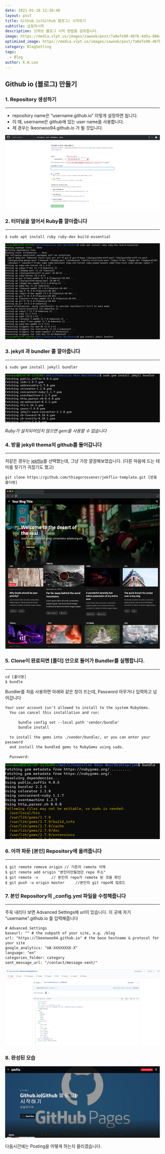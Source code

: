 ```yaml
---
date: 2021-01-10 12:26:40
layout: post
title: Github.io(Github 블로그) 시작하기
subtitle: 삽질의시작
description: 깃허브 블로그 시작 방법을 공유합니다.
image: https://media.vlpt.us/images/zawook/post/7a8efe90-d6fb-4d5a-8064-7a9bc17be261/200820_05.PNG
optimized_image: https://media.vlpt.us/images/zawook/post/7a8efe90-d6fb-4d5a-8064-7a9bc17be261/200820_05.PNG
category: BlogSetting
tags:
  - Blog
author: K.W.Lee
---
```


## Github io (블로그) 만들기

### 1. Repository 생성하기
---
- repository name은 “username.github.io” 이렇게 설정하면 됩니다.
- 이 때, username은 github에 있는 user name을 사용합니다.
- 제 경우는 lkeonwoo94.github.io 가 될 것입니다.

![img](./img/githubio/Create_Repo.png)


### 2. 터미널을 열어서 Ruby를 깔아줍니다
---
```
$ sudo apt install ruby ruby-dev build-essential
```

![img](./img/githubio/install_ruby.png)

### 3. jekyll 과 bundler 를 깔아줍니다
---
```
$ sudo gem install jekyll bundler
```

![img](./img/githubio/install_bundle.png)
    
*Ruby가 설치되어있지 않으면 gem을 사용할 수 없습니다*


### 4. 받을 jekyll thema의 github를 들어갑니다
---
저같은 경우는 [jekflix](https://github.com/thiagorossener/jekflix-template)를 선택했는데, 그냥 가장 깔끔해보였습니다.
(다른 마음에 드는 테마를 찾기가 귀찮기도 했고)

```
git clone https://github.com/thiagorossener/jekflix-template.git [받을 폴더명] 
```

![img](./img/githubio/jekflix.png)

### 5. Clone이 완료되면 [폴더] 안으로 들어가 Bundler를 실행합니다.
---
```
cd [폴더명]
$ bundle
```

Bundler를 처음 사용하면 아래와 같은 창이 뜨는데, Password 아무거나 입력하고 넘어갑니다

```
Your user account isn't allowed to install to the system RubyGems.
  You can cancel this installation and run:

      bundle config set --local path 'vendor/bundle'
      bundle install

  to install the gems into ./vendor/bundle/, or you can enter your password
  and install the bundled gems to RubyGems using sudo.

  Password:
```

![img](./img/githubio/exe_bundle.png)


### 6. 아까 파둔 [본인] Repository에 올려줍니다
---
```
$ git remote remove origin // 기존의 remote 삭제
$ git remote add origin "본인이만들었던 repo 주소" 
$ git remote -v      // 본인의 repo가 remote 된 것을 확인
$ git push -u origin master     //본인의 git repo에 업로드
```

### 7. 본인 Repository의 _config.yml 파일을 수정해줍니다
---
주욱 내리다 보면 Advanced Settings에 url이 있습니다. 이 곳에 자기 "username".github.io 를 입력해줍니다
```
# Advanced Settings
baseurl: "" # the subpath of your site, e.g. /blog
url: "https://lkeonwoo94.github.io" # the base hostname & protocol for your site
google_analytics: "UA-XXXXXXXX-X"
language: "en"
categories_folder: category
sent_message_url: "/contact/message-sent/"
```

![img](./img/githubio/conf.png)



### 8. 완성된 모습

![img](./img/githubio/complete.png)


다음시간에는 Posting을 어떻게 하는지 올리겠습니다.
